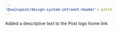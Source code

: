 ```yaml
---
'@swisspost/design-system-intranet-header': patch
---
```


Added a descriptive text to the Post logo home link
